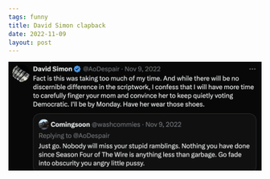 ```yaml
---
tags: funny
title: David Simon clapback
date: 2022-11-09
layout: post
---
```


![davidsimon.png](https://raw.githubusercontent.com/muneer78/muneer78.github.io/master/images/davidsimon.png)
